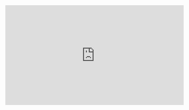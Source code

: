 <iframe width="560" height="315" src="https://www.youtube.com/embed/wWEy5DkvH4Q?list=PLRdS-n5seLRqszBqVDF342RMlCWgOTm6q" frameborder="0" allowfullscreen></iframe>
